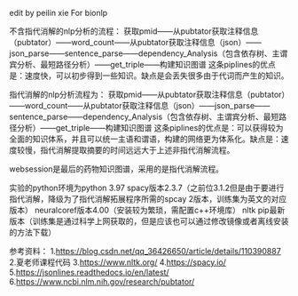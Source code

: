 edit by peilin xie
For bionlp

不含指代消解的nlp分析的流程：
获取pmid——从pubtator获取注释信息（pubtator）——word_count——从pubtator获取注释信息（json）——json_parse——sentence_parse——dependency_Analysis（包含依存树、主谓宾分析、最短路径分析）——get_triple——构建知识图谱
这条piplines的优点是：速度快，可以初步得到一些知识。缺点是会丢失很多由于代词而产生的知识。

指代消解的nlp分析流程为：
获取pmid——从pubtator获取注释信息（pubtator）——word_count——从pubtator获取注释信息（json）——json_parse——sentence_parse——dependency_Analysis（包含依存树、主谓宾分析、最短路径分析）——get_triple——构建知识图谱
这条piplines的优点是：可以获得较为全面的知识体系，并且可以统一主语和谓语，构建的网络更为体系化。缺点是：速度较慢，指代消解提取摘要的时间远远大于上述非指代消解流程。

websession是最后的药物知识图谱，采用的是指代消解流程。

实验的python环境为python 3.97
spacy版本2.3.7（之前位3.1.2但是由于要进行指代消解，降级为了指代消解拓展程序所需的spcay 2版本，训练集为英文的对应版本）
neuralcoref版本4.00（安装较为繁琐，需配置c++环境库）
nltk pip最新版本（训练集是通过科学上网获取的，但是应该也可以通过修改镜像或者离线安装的方法下载）

参考资料：
1.https://blog.csdn.net/qq_36426650/article/details/110390887
2.夏老师课程代码
3.https://www.nltk.org/
4.https://spacy.io/
5.https://jsonlines.readthedocs.io/en/latest/
6.https://www.ncbi.nlm.nih.gov/research/pubtator/
